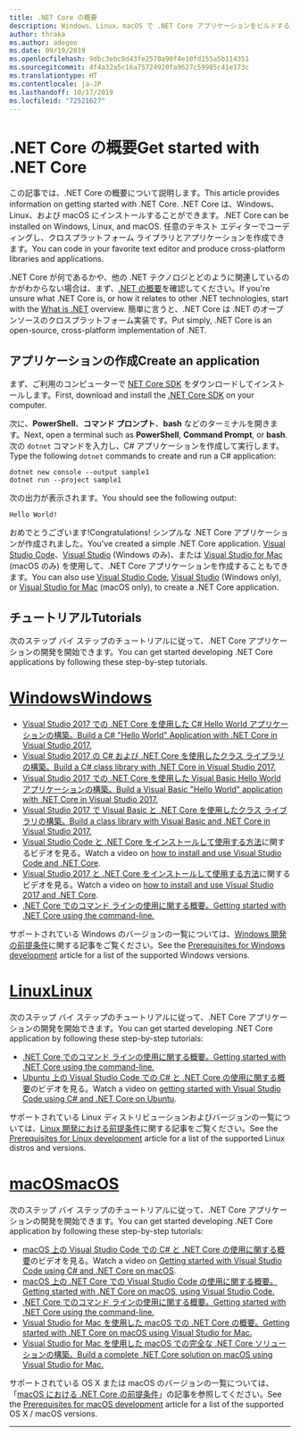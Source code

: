 ```yaml
---
title: .NET Core の概要
description: Windows、Linux、macOS で .NET Core アプリケーションをビルドする方法を学習するためのリソースを示します。
author: thraka
ms.author: adegeo
ms.date: 09/19/2019
ms.openlocfilehash: 9dbc3ebc8d43fe2570a90f4e10fd155a5b114351
ms.sourcegitcommit: 4f4a32a5c16a75724920fa9627c59985c41e173c
ms.translationtype: HT
ms.contentlocale: ja-JP
ms.lasthandoff: 10/17/2019
ms.locfileid: "72521627"
---
```

# <a name="get-started-with-net-core"></a><span data-ttu-id="cf6f8-103">.NET Core の概要</span><span class="sxs-lookup"><span data-stu-id="cf6f8-103">Get started with .NET Core</span></span>

<span data-ttu-id="cf6f8-104">この記事では、.NET Core の概要について説明します。</span><span class="sxs-lookup"><span data-stu-id="cf6f8-104">This article provides information on getting started with .NET Core.</span></span> <span data-ttu-id="cf6f8-105">.NET Core は、Windows、Linux、および macOS にインストールすることができます。</span><span class="sxs-lookup"><span data-stu-id="cf6f8-105">.NET Core can be installed on Windows, Linux, and macOS.</span></span> <span data-ttu-id="cf6f8-106">任意のテキスト エディターでコーディングし、クロスプラットフォーム ライブラリとアプリケーションを作成できます。</span><span class="sxs-lookup"><span data-stu-id="cf6f8-106">You can code in your favorite text editor and produce cross-platform libraries and applications.</span></span> 

<span data-ttu-id="cf6f8-107">.NET Core が何であるかや、他の .NET テクノロジとどのように関連しているのかがわからない場合は、まず、[.NET の概要](https://dotnet.microsoft.com/learn/dotnet/what-is-dotnet)を確認してください。</span><span class="sxs-lookup"><span data-stu-id="cf6f8-107">If you're unsure what .NET Core is, or how it relates to other .NET technologies, start with the [What is .NET](https://dotnet.microsoft.com/learn/dotnet/what-is-dotnet) overview.</span></span> <span data-ttu-id="cf6f8-108">簡単に言うと、.NET Core は .NET のオープンソースのクロスプラットフォーム実装です。</span><span class="sxs-lookup"><span data-stu-id="cf6f8-108">Put simply, .NET Core is an open-source, cross-platform implementation of .NET.</span></span>

## <a name="create-an-application"></a><span data-ttu-id="cf6f8-109">アプリケーションの作成</span><span class="sxs-lookup"><span data-stu-id="cf6f8-109">Create an application</span></span>

<span data-ttu-id="cf6f8-110">まず、ご利用のコンピューターで [NET Core SDK](https://dotnet.microsoft.com/download) をダウンロードしてインストールします。</span><span class="sxs-lookup"><span data-stu-id="cf6f8-110">First, download and install the [.NET Core SDK](https://dotnet.microsoft.com/download) on your computer.</span></span>

<span data-ttu-id="cf6f8-111">次に、**PowerShell**、**コマンド プロンプト**、**bash** などのターミナルを開きます。</span><span class="sxs-lookup"><span data-stu-id="cf6f8-111">Next, open a terminal such as **PowerShell**, **Command Prompt**, or **bash**.</span></span> <span data-ttu-id="cf6f8-112">次の `dotnet` コマンドを入力し、C# アプリケーションを作成して実行します。</span><span class="sxs-lookup"><span data-stu-id="cf6f8-112">Type the following `dotnet` commands to create and run a C# application:</span></span>

```dotnetcli
dotnet new console --output sample1
dotnet run --project sample1
```

<span data-ttu-id="cf6f8-113">次の出力が表示されます。</span><span class="sxs-lookup"><span data-stu-id="cf6f8-113">You should see the following output:</span></span>

```console
Hello World!
```

<span data-ttu-id="cf6f8-114">おめでとうございます!</span><span class="sxs-lookup"><span data-stu-id="cf6f8-114">Congratulations!</span></span> <span data-ttu-id="cf6f8-115">シンプルな .NET Core アプリケーションが作成されました。</span><span class="sxs-lookup"><span data-stu-id="cf6f8-115">You've created a simple .NET Core application.</span></span> <span data-ttu-id="cf6f8-116">[Visual Studio Code](tutorials/with-visual-studio-code.md)、[Visual Studio](tutorials/with-visual-studio.md) (Windows のみ)、または [Visual Studio for Mac](tutorials/using-on-mac-vs.md) (macOS のみ) を使用して、.NET Core アプリケーションを作成することもできます。</span><span class="sxs-lookup"><span data-stu-id="cf6f8-116">You can also use [Visual Studio Code](tutorials/with-visual-studio-code.md), [Visual Studio](tutorials/with-visual-studio.md) (Windows only), or [Visual Studio for Mac](tutorials/using-on-mac-vs.md) (macOS only), to create a .NET Core application.</span></span>

## <a name="tutorials"></a><span data-ttu-id="cf6f8-117">チュートリアル</span><span class="sxs-lookup"><span data-stu-id="cf6f8-117">Tutorials</span></span>

<span data-ttu-id="cf6f8-118">次のステップ バイ ステップのチュートリアルに従って、.NET Core アプリケーションの開発を開始できます。</span><span class="sxs-lookup"><span data-stu-id="cf6f8-118">You can get started developing .NET Core applications by following these step-by-step tutorials.</span></span>

<!-- markdownlint-disable MD025 -->

# <a name="windowstabwindows"></a>[<span data-ttu-id="cf6f8-119">Windows</span><span class="sxs-lookup"><span data-stu-id="cf6f8-119">Windows</span></span>](#tab/windows)

- [<span data-ttu-id="cf6f8-120">Visual Studio 2017 での .NET Core を使用した C# Hello World アプリケーションの構築。</span><span class="sxs-lookup"><span data-stu-id="cf6f8-120">Build a C# "Hello World" Application with .NET Core in Visual Studio 2017.</span></span>](./tutorials/with-visual-studio.md)
- [<span data-ttu-id="cf6f8-121">Visual Studio 2017 の C# および .NET Core を使用したクラス ライブラリの構築。</span><span class="sxs-lookup"><span data-stu-id="cf6f8-121">Build a C# class library with .NET Core in Visual Studio 2017.</span></span>](./tutorials/library-with-visual-studio.md)
- [<span data-ttu-id="cf6f8-122">Visual Studio 2017 での .NET Core を使用した Visual Basic Hello World アプリケーションの構築。</span><span class="sxs-lookup"><span data-stu-id="cf6f8-122">Build a Visual Basic "Hello World" application with .NET Core in Visual Studio 2017.</span></span>](./tutorials/vb-with-visual-studio.md)
- [<span data-ttu-id="cf6f8-123">Visual Studio 2017 で Visual Basic と .NET Core を使用したクラス ライブラリの構築。</span><span class="sxs-lookup"><span data-stu-id="cf6f8-123">Build a class library with Visual Basic and .NET Core in Visual Studio 2017.</span></span>](./tutorials/vb-library-with-visual-studio.md)  
- <span data-ttu-id="cf6f8-124">[Visual Studio Code と .NET Core をインストールして使用する方法](https://channel9.msdn.com/Blogs/dotnet/Get-started-with-VS-Code-using-CSharp-and-NET-Core/)に関するビデオを見る。</span><span class="sxs-lookup"><span data-stu-id="cf6f8-124">Watch a video on [how to install and use Visual Studio Code and .NET Core](https://channel9.msdn.com/Blogs/dotnet/Get-started-with-VS-Code-using-CSharp-and-NET-Core/).</span></span>
- <span data-ttu-id="cf6f8-125">[Visual Studio 2017 と .NET Core をインストールして使用する方法](https://channel9.msdn.com/Blogs/dotnet/Get-Started-NET-Core-Visual-Studio-2017/)に関するビデオを見る。</span><span class="sxs-lookup"><span data-stu-id="cf6f8-125">Watch a video on [how to install and use Visual Studio 2017 and .NET Core](https://channel9.msdn.com/Blogs/dotnet/Get-Started-NET-Core-Visual-Studio-2017/).</span></span>
- [<span data-ttu-id="cf6f8-126">.NET Core でのコマンド ラインの使用に関する概要。</span><span class="sxs-lookup"><span data-stu-id="cf6f8-126">Getting started with .NET Core using the command-line.</span></span>](tutorials/using-with-xplat-cli.md)

<span data-ttu-id="cf6f8-127">サポートされている Windows のバージョンの一覧については、[Windows 開発の前提条件](windows-prerequisites.md)に関する記事をご覧ください。</span><span class="sxs-lookup"><span data-stu-id="cf6f8-127">See the [Prerequisites for Windows development](windows-prerequisites.md) article for a list of the supported Windows versions.</span></span>

# <a name="linuxtablinux"></a>[<span data-ttu-id="cf6f8-128">Linux</span><span class="sxs-lookup"><span data-stu-id="cf6f8-128">Linux</span></span>](#tab/linux)

<span data-ttu-id="cf6f8-129">次のステップ バイ ステップのチュートリアルに従って、.NET Core アプリケーションの開発を開始できます。</span><span class="sxs-lookup"><span data-stu-id="cf6f8-129">You can get started developing .NET Core application by following these step-by-step tutorials:</span></span>

- [<span data-ttu-id="cf6f8-130">.NET Core でのコマンド ラインの使用に関する概要。</span><span class="sxs-lookup"><span data-stu-id="cf6f8-130">Getting started with .NET Core using the command-line.</span></span>](tutorials/using-with-xplat-cli.md)
- <span data-ttu-id="cf6f8-131">[Ubuntu 上の Visual Studio Code での C# と .NET Core の使用に関する概要](https://channel9.msdn.com/Blogs/dotnet/Get-started-with-VS-Code-Csharp-dotnet-Core-Ubuntu)のビデオを見る。</span><span class="sxs-lookup"><span data-stu-id="cf6f8-131">Watch a video on [getting started with Visual Studio Code using C# and .NET Core on Ubuntu](https://channel9.msdn.com/Blogs/dotnet/Get-started-with-VS-Code-Csharp-dotnet-Core-Ubuntu).</span></span>

<span data-ttu-id="cf6f8-132">サポートされている Linux ディストリビューションおよびバージョンの一覧については、[Linux 開発における前提条件](linux-prerequisites.md)に関する記事をご覧ください。</span><span class="sxs-lookup"><span data-stu-id="cf6f8-132">See the [Prerequisites for Linux development](linux-prerequisites.md) article for a list of the supported Linux distros and versions.</span></span>

# <a name="macostabmacos"></a>[<span data-ttu-id="cf6f8-133">macOS</span><span class="sxs-lookup"><span data-stu-id="cf6f8-133">macOS</span></span>](#tab/macos)

<span data-ttu-id="cf6f8-134">次のステップ バイ ステップのチュートリアルに従って、.NET Core アプリケーションの開発を開始できます。</span><span class="sxs-lookup"><span data-stu-id="cf6f8-134">You can get started developing .NET Core application by following these step-by-step tutorials:</span></span>

- <span data-ttu-id="cf6f8-135">[macOS 上の Visual Studio Code での C# と .NET Core の使用に関する概要](https://channel9.msdn.com/Blogs/dotnet/Get-started-VSCode-NET-Core-Mac)のビデオを見る。</span><span class="sxs-lookup"><span data-stu-id="cf6f8-135">Watch a video on [Getting started with Visual Studio Code using C# and .NET Core on macOS](https://channel9.msdn.com/Blogs/dotnet/Get-started-VSCode-NET-Core-Mac).</span></span>
- [<span data-ttu-id="cf6f8-136">macOS 上の .NET Core での Visual Studio Code の使用に関する概要。</span><span class="sxs-lookup"><span data-stu-id="cf6f8-136">Getting started with .NET Core on macOS, using Visual Studio Code.</span></span>](tutorials/using-on-macos.md)
- [<span data-ttu-id="cf6f8-137">.NET Core でのコマンド ラインの使用に関する概要。</span><span class="sxs-lookup"><span data-stu-id="cf6f8-137">Getting started with .NET Core using the command-line.</span></span>](tutorials/using-with-xplat-cli.md)
- [<span data-ttu-id="cf6f8-138">Visual Studio for Mac を使用した macOS での .NET Core の概要。</span><span class="sxs-lookup"><span data-stu-id="cf6f8-138">Getting started with .NET Core on macOS using Visual Studio for Mac.</span></span>](tutorials/using-on-mac-vs.md)
- [<span data-ttu-id="cf6f8-139">Visual Studio for Mac を使用した macOS での完全な .NET Core ソリューションの構築。</span><span class="sxs-lookup"><span data-stu-id="cf6f8-139">Build a complete .NET Core solution on macOS using Visual Studio for Mac.</span></span>](tutorials/using-on-mac-vs-full-solution.md)

<span data-ttu-id="cf6f8-140">サポートされている OS X または macOS のバージョンの一覧については、「[macOS における .NET Core の前提条件](macos-prerequisites.md)」の記事を参照してください。</span><span class="sxs-lookup"><span data-stu-id="cf6f8-140">See the [Prerequisites for macOS development](macos-prerequisites.md) article for a list of the supported OS X / macOS versions.</span></span>

---

